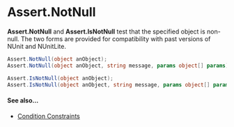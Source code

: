 # Assert.NotNull


**Assert.NotNull** and **Assert.IsNotNull** test that the specified object is non-null.
The two forms are provided for compatibility with past versions of NUnit and
NUnitLite.

```csharp
Assert.NotNull(object anObject);
Assert.NotNull(object anObject, string message, params object[] params);

Assert.IsNotNull(object anObject);
Assert.IsNotNull(object anObject, string message, params object[] params);
```

#### See also...
 * [Condition Constraints](xref:constraints#condition-constraints)
